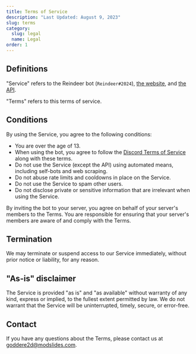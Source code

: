 ```yaml
---
title: Terms of Service
description: "Last Updated: August 9, 2023"
slug: terms
category:
  slug: legal
  name: Legal
order: 1
---
```


## Definitions

"Service" refers to the Reindeer bot (`Reindeer#2024`), [the website](https://reindeer.bsr.gg/), and
[the API](https://api.reindeer.bsr.gg/).

"Terms" refers to this terms of service.

## Conditions

By using the Service, you agree to the following conditions:

- You are over the age of 13.
- When using the bot, you agree to follow the [Discord Terms of Service](https://discord.com/terms) along with these
  terms.
- Do not use the Service (except the API) using automated means, including self-bots and web scraping.
- Do not abuse rate limits and cooldowns in place on the Service.
- Do not use the Service to spam other users.
- Do not disclose private or sensitive information that are irrelevant when using the Service.

By inviting the bot to your server, you agree on behalf of your server's members to the Terms. You are responsible for
ensuring that your server's members are aware of and comply with the Terms.

## Termination

We may terminate or suspend access to our Service immediately, without prior notice or liability, for any reason.

## "As-is" disclaimer

The Service is provided "as is" and "as available" without warranty of any kind, express or implied, to the fullest
extent permitted by law. We do not warrant that the Service will be uninterrupted, timely, secure, or error-free.

## Contact

If you have any questions about the Terms, please contact us at
[goddere2d@modslides.com](mailto:goddere2d@modslides.com).
